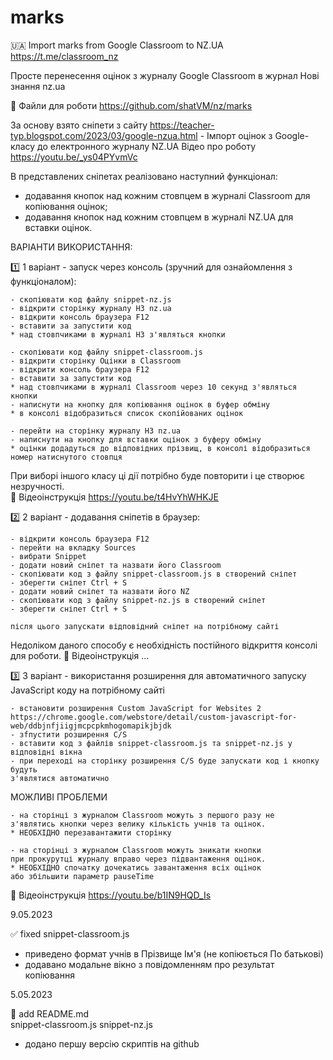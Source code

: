 # marks
🇺🇦 Import marks from Google Classroom to NZ.UA
https://t.me/classroom_nz

Просте перенесення оцінок з журналу Google Classroom в журнал Нові знання nz.ua

💾 Файли для роботи https://github.com/shatVM/nz/marks

За основу взято сніпети з сайту https://teacher-typ.blogspot.com/2023/03/google-nzua.html - Імпорт оцінок з Google-класу до електронного журналу NZ.UA 
Відео про роботу https://youtu.be/_ys04PYvmVc

В представлених сніпетах реалізовано наступний функціонал:
 - додавання кнопок над кожним стовпцем в журналі Classroom для копіювання оцінок;
 - додавання кнопок над кожним стовпцем в журналі NZ.UA для вставки оцінок.
 
ВАРІАНТИ ВИКОРИСТАННЯ:

1️⃣ 1 варіант - запуск через консоль (зручний для ознайомлення з функціоналом):

    - скопіювати код файлу snippet-nz.js
    - відкрити сторінку журналу НЗ nz.ua
    - відкрити консоль браузера F12
    - вставити за запустити код 
    * над стовпчиками в журналі НЗ з'являться кнопки

    - скопіювати код файлу snippet-classroom.js
    - відкрити сторінку Оцінки в Classroom
    - відкрити консоль браузера F12
    - вставити за запустити код 
    * над стовпчиками в журналі Classroom через 10 секунд з'являться кнопки
    - написнути на кнопку для копіювання оцінок в буфер обміну
    * в консолі відобразиться список скопійованих оцінок

    - перейти на сторінку журналу НЗ nz.ua
    - написнути на кнопку для вставки оцінок з буферу обміну
    * оцінки додадуться до відповідних прізвищ, в консолі відобразиться номер натиснутого стовпця

При виборі іншого класу ці дії потрібно буде повторити і це створює незручності.  
🎥 Відеоінструкція https://youtu.be/t4HvYhWHKJE

2️⃣ 2 варіант - додавання сніпетів в браузер:

    - відкрити консоль браузера F12
    - перейти на вкладку Sources
    - вибрати Snippet
    - додати новий сніпет та назвати його Classroom
    - скопіювати код з файлу snippet-classroom.js в створений сніпет
    - зберегти сніпет Ctrl + S
    - додати новий сніпет та назвати його NZ
    - скопіювати код з файлу snippet-nz.js в створений сніпет
    - зберегти сніпет Ctrl + S

    після цього запускати відповідний сніпет на потрібному сайті

Недоліком даного способу є необхідність постійного відкриття консолі для роботи.
🎥 Відеоінструкція ...

3️⃣ 3 варіант - використання розширення для автоматичного запуску JavaScript коду на потрібному сайті

    - встановити розширення Custom JavaScript for Websites 2 
    https://chrome.google.com/webstore/detail/custom-javascript-for-web/ddbjnfjiigjmcpcpkmhogomapikjbjdk 
    - зfпустити розширення C/S 
    - вставити код з файлів snippet-classroom.js та snippet-nz.js у відповідні вікна
    - при переході на сторінку розширення C/S буде запускати код і кнопку будуть 
    з'являтися автоматично

МОЖЛИВІ ПРОБЛЕМИ
       
    - на сторінці з журналом Classroom можуть з першого разу не 
    з'являтись кнопки через велику кількість учнів та оцінок. 
    * НЕОБХІДНО перезавантажити сторінку

    - на сторінці з журналом Classroom можуть зникати кнопки 
    при прокурутці журналу вправо через підвантаження оцінок. 
    * НЕОБХІДНО спочатку дочекатись завантаження всіх оцінок 
    або збільшити параметр pauseTime
 
🎥 Відеоінструкція https://youtu.be/b1IN9HQD_Is
 
 
9.05.2023

✅ fixed 
    snippet-classroom.js

- приведено формат учнів в Прізвище Ім'я (не копіюється По батькові)
- додавано модальне вікно з повідомленням про результат копіювання

5.05.2023

🔂 add 
    README.md  
    snippet-classroom.js
    snippet-nz.js
 
 - додано першу версію скриптів на github
